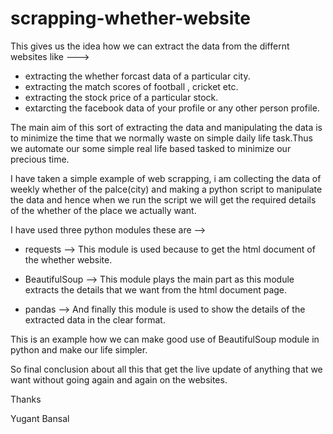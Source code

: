 # scrapping-whether-website

This gives us the idea how we can extract the data from the differnt websites like --->
  * extracting the whether forcast data of a particular city.
  * extracting the match scores of football , cricket etc.
  * extracting the stock price of a particular stock.
  * extarcting the facebook data of your profile or any other person profile.

The main aim of this sort of extracting the data and manipulating the data is to minimize the time that we normally waste on simple daily 
life task.Thus we automate our some simple real life based tasked to minimize our precious time.

I have taken a simple example of web scrapping, i am collecting the data of weekly whether of the palce(city) and making a python script
to manipulate the data and hence when we run the script we will get the required details of the whether of the place we actually want.

I have used three python modules these are -->

  * requests --> This module is used because to get the html document of the whether website.
  
  * BeautifulSoup --> This module plays the main part as this module extracts the details that we want from the html document page.
  
  * pandas --> And finally this module is used to show the details of the extracted data in the clear format.
  
This is an example how we can make good use of BeautifulSoup module in python and make our life simpler.

So final conclusion about all this that get the live update of anything that we want without going again and again on the websites.

Thanks

Yugant Bansal
